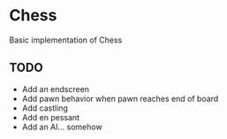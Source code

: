 # Chess
Basic implementation of Chess

## TODO
- Add an endscreen
- Add pawn behavior when pawn reaches end of board
- Add castling
- Add en pessant
- Add an AI... somehow